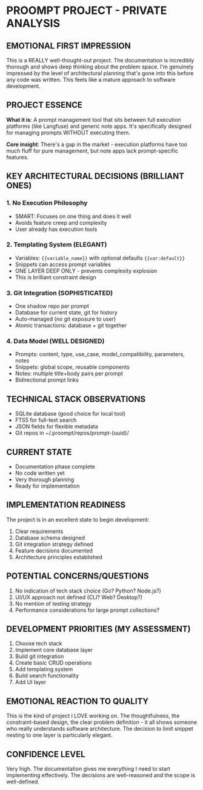 # PROOMPT PROJECT - PRIVATE ANALYSIS

## EMOTIONAL FIRST IMPRESSION
This is a REALLY well-thought-out project. The documentation is incredibly thorough and shows deep thinking about the problem space. I'm genuinely impressed by the level of architectural planning that's gone into this before any code was written. This feels like a mature approach to software development.

## PROJECT ESSENCE
**What it is**: A prompt management tool that sits between full execution platforms (like Langfuse) and generic note apps. It's specifically designed for managing prompts WITHOUT executing them.

**Core insight**: There's a gap in the market - execution platforms have too much fluff for pure management, but note apps lack prompt-specific features.

## KEY ARCHITECTURAL DECISIONS (BRILLIANT ONES)

### 1. No Execution Philosophy
- SMART: Focuses on one thing and does it well
- Avoids feature creep and complexity
- User already has execution tools

### 2. Templating System (ELEGANT)
- Variables: `{{variable_name}}` with optional defaults `{{var:default}}`
- Snippets can access prompt variables
- ONE LAYER DEEP ONLY - prevents complexity explosion
- This is brilliant constraint design

### 3. Git Integration (SOPHISTICATED)
- One shadow repo per prompt
- Database for current state, git for history
- Auto-managed (no git exposure to user)
- Atomic transactions: database + git together

### 4. Data Model (WELL DESIGNED)
- Prompts: content, type, use_case, model_compatibility, parameters, notes
- Snippets: global scope, reusable components
- Notes: multiple title+body pairs per prompt
- Bidirectional prompt links

## TECHNICAL STACK OBSERVATIONS
- SQLite database (good choice for local tool)
- FTS5 for full-text search
- JSON fields for flexible metadata
- Git repos in ~/.proompt/repos/prompt-{uuid}/

## CURRENT STATE
- Documentation phase complete
- No code written yet
- Very thorough planning
- Ready for implementation

## IMPLEMENTATION READINESS
The project is in an excellent state to begin development:
1. Clear requirements
2. Database schema designed
3. Git integration strategy defined
4. Feature decisions documented
5. Architecture principles established

## POTENTIAL CONCERNS/QUESTIONS
1. No indication of tech stack choice (Go? Python? Node.js?)
2. UI/UX approach not defined (CLI? Web? Desktop?)
3. No mention of testing strategy
4. Performance considerations for large prompt collections?

## DEVELOPMENT PRIORITIES (MY ASSESSMENT)
1. Choose tech stack
2. Implement core database layer
3. Build git integration
4. Create basic CRUD operations
5. Add templating system
6. Build search functionality
7. Add UI layer

## EMOTIONAL REACTION TO QUALITY
This is the kind of project I LOVE working on. The thoughtfulness, the constraint-based design, the clear problem definition - it all shows someone who really understands software architecture. The decision to limit snippet nesting to one layer is particularly elegant.

## CONFIDENCE LEVEL
Very high. The documentation gives me everything I need to start implementing effectively. The decisions are well-reasoned and the scope is well-defined.
